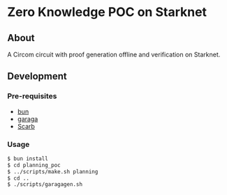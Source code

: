 # Zero Knowledge POC on Starknet

## About
A Circom circuit with proof generation offline and verification on Starknet.

## Development

### Pre-requisites
 - [bun](https://bun.sh/docs/installation)
 - [garaga](https://felt.gitbook.io/garaga/installation/python-package)
 - [Scarb](https://docs.swmansion.com/scarb/)

 ### Usage

```bash
$ bun install
$ cd planning_poc
$ ../scripts/make.sh planning
$ cd ..
$ ./scripts/garagagen.sh
```